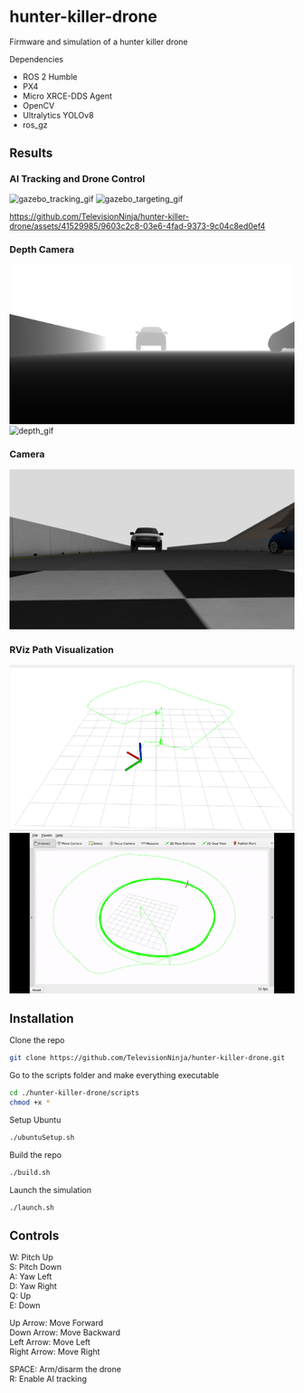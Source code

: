 # hunter-killer-drone
Firmware and simulation of a hunter killer drone

Dependencies
- ROS 2 Humble
- PX4
- Micro XRCE-DDS Agent
- OpenCV
- Ultralytics YOLOv8
- ros_gz

## Results
### AI Tracking and Drone Control
![gazebo_tracking_gif](./images/tracking_gazebo.gif) ![gazebo_targeting_gif](./images/targeting.gif)

https://github.com/TelevisionNinja/hunter-killer-drone/assets/41529985/9603c2c8-03e6-4fad-9373-9c04c8ed0ef4
### Depth Camera
![depth](./images/depth_frame.png) ![depth_gif](./images/tracking_depth.gif)
### Camera
![detect](./images/detected_frame.png)
### RViz Path Visualization
![rviz](./images/rviz.png) ![rviz_gif](./images/tracking_rviz.gif)

## Installation

Clone the repo
```bash
git clone https://github.com/TelevisionNinja/hunter-killer-drone.git
```

Go to the scripts folder and make everything executable
```bash
cd ./hunter-killer-drone/scripts
chmod +x *
```

Setup Ubuntu
```bash
./ubuntuSetup.sh
```

Build the repo
```bash
./build.sh
```

Launch the simulation
```bash
./launch.sh
```

## Controls

W: Pitch Up<br/>
S: Pitch Down<br/>
A: Yaw Left<br/>
D: Yaw Right<br/>
Q: Up<br/>
E: Down<br/>

Up Arrow: Move Forward<br/>
Down Arrow: Move Backward<br/>
Left Arrow: Move Left<br/>
Right Arrow: Move Right<br/>

SPACE: Arm/disarm the drone<br/>
R: Enable AI tracking

